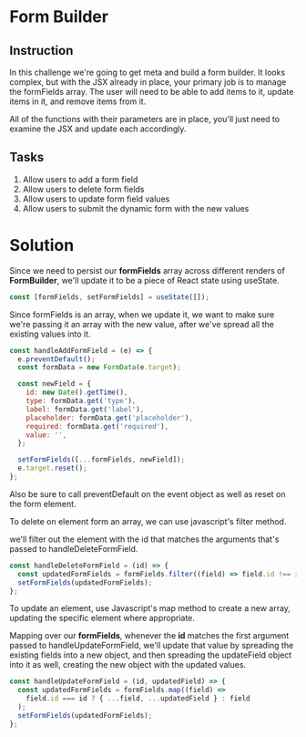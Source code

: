 # Form Builder

## Instruction

In this challenge we're going to get meta and build a form builder. It looks complex, but with the JSX already in place, your primary job is to manage the formFields array. The user will need to be able to add items to it, update items in it, and remove items from it.

All of the functions with their parameters are in place, you'll just need to examine the JSX and update each accordingly.

## Tasks

1. Allow users to add a form field
2. Allow users to delete form fields
3. Allow users to update form field values
4. Allow users to submit the dynamic form with the new values

# Solution

Since we need to persist our **formFields** array across different renders of **FormBuilder**, we'll update it to be a piece of React state using useState.

```javascript
const [formFields, setFormFields] = useState([]);
```

Since formFields is an array, when we update it, we want to make sure we're passing it an array with the new value, after we've spread all the existing values into it.

```javascript
const handleAddFormField = (e) => {
  e.preventDefault();
  const formData = new FormData(e.target);

  const newField = {
    id: new Date().getTime(),
    type: formData.get('type'),
    label: formData.get('label'),
    placeholder: formData.get('placeholder'),
    required: formData.get('required'),
    value: '',
  };

  setFormFields([...formFields, newField]);
  e.target.reset();
};
```

Also be sure to call preventDefault on the event object as well as reset on the form element.

To delete on element form an array, we can use javascript's filter method.

we'll filter out the element with the id that matches the arguments that's passed to handleDeleteFormField.

```javascript
const handleDeleteFormField = (id) => {
  const updatedFormFields = formFields.filter((field) => field.id !== id);
  setFormFields(updatedFormFields);
};
```

To update an element, use Javascript's map method to create a new array, updating the specific element where appropriate.

Mapping over our **formFields**, whenever the **id** matches the first argument passed to handleUpdateFormField, we'll update that value by spreading the existing fields into a new object, and then spreading the updateField object into it as well, creating the new object with the updated values.

```javascript
const handleUpdateFormField = (id, updatedField) => {
  const updatedFormFields = formFields.map((field) =>
    field.id === id ? { ...field, ...updatedField } : field
  );
  setFormFields(updatedFormFields);
};
```
